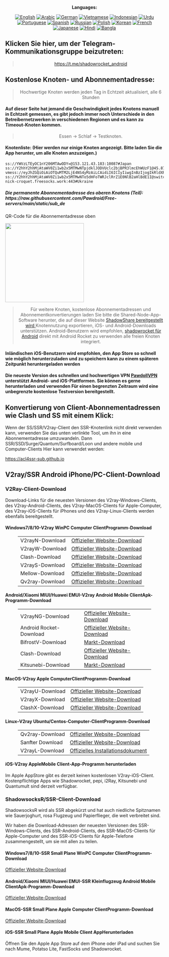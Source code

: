 
<div align="center">

**Languages:**

[![English](https://img.shields.io/badge/Language-English-red?style=for-the-badge)](README-en.md)
[![Arabic](https://img.shields.io/badge/Language-Arabic-red?style=for-the-badge)](README-ar.md)
[![German](https://img.shields.io/badge/Language-German-red?style=for-the-badge)](README-de.md)
[![Vietnamese](https://img.shields.io/badge/Language-Vietnamese-red?style=for-the-badge)](README-vi.md)
[![Indonesian](https://img.shields.io/badge/Language-Indonesian-red?style=for-the-badge)](README-id.md)
[![Urdu](https://img.shields.io/badge/Language-Urdu-red?style=for-the-badge)](README-ur-PK.md)
[![Portuguese](https://img.shields.io/badge/Language-Portuguese-red?style=for-the-badge)](README-pt-BR.md)
[![Spanish](https://img.shields.io/badge/Language-Spanish-red?style=for-the-badge)](README-es.md)
[![Russian](https://img.shields.io/badge/Language-Russian-red?style=for-the-badge)](README-ru.md)
[![Polish](https://img.shields.io/badge/Language-Polish-red?style=for-the-badge)](README-pl.md)
[![Korean](https://img.shields.io/badge/Language-Korean-red?style=for-the-badge)](README-ko-KR.md)
[![French](https://img.shields.io/badge/Language-French-red?style=for-the-badge)](README-fr.md)
[![Japanese](https://img.shields.io/badge/Language-Japanese-red?style=for-the-badge)](README-ja.md)
[![Hindi](https://img.shields.io/badge/Language-Hindi-red?style=for-the-badge)](README-hi.md)
[![Bangla](https://img.shields.io/badge/Language-Bangla-red?style=for-the-badge)](README-bn.md)

</div>
<h2>Klicken Sie hier, um der Telegram-Kommunikationsgruppe beizutreten:</h2>
 <blockquote>
 <p style="text-align: center;"><a href="https://t.me/shadowrocket_android">https://t.me/shadowrocket_android</a></p>
 </blockquote>
 <h2>Kostenlose Knoten- und Abonnementadresse:</h2>
 <blockquote>
 <p style="text-align: center;">Hochwertige Knoten werden jeden Tag in Echtzeit aktualisiert, alle 6 Stunden</p>
 </blockquote>
 <h4>Auf dieser Seite hat jemand die Geschwindigkeit jedes Knotens manuell in Echtzeit gemessen, es gibt jedoch immer noch Unterschiede in den Betreibernetzwerken in verschiedenen Regionen und es kann zu Timeout-Knoten kommen. </h4>
 <blockquote>
 <p style="text-align: center;">Essen -> Schlaf -> Testknoten. </p>
 </blockquote>
 <h4>Knotenliste: (Hier werden nur einige Knoten angezeigt. Bitte laden Sie die App herunter, um alle Knoten anzuzeigen.)</h4>
    
```
ss://YWVzLTEyOC1nY206MTAwODY=@153.121.43.183:10087#Japan
ss://Y2hhY2hhMjAtaWV0Zi1wb2x5MTMwNTpjdklJODVUclc2bjBPR3lmcEhWUzF1@45.87.175.157:8080#Litauen
vmess://eyJhZGQiOiAiOTQuMTM2LjE4NS4yMzAiLCAidiI6ICIyIiwgInBzIjogIkRldXRzY2hsYW5kIiwgInBvcnQiOiAxMDUzNCwgImlkIjogImIwMWM3ZWY5LTMzZWMtNDFmNi1iZmJmLTc3ZGRjNGQyMTY0OSIsICJhaWQiOiAiMCIsICJuZXQiOiAidGNwIiwgInR5cGUiOiAiIiwgImhvc3QiOiAiIiwgInBhdGgiOiAiIiwgInRscyI6ICIifQ==
ss://Y2hhY2hhMjAtaWV0Zi1wb2x5MTMwNTo5dHFoTWRJclRrZ1E0NlB2aHlBdE1I@switcher-nick-croquet.freesocks.work:443#Ukraine
```
<h5>Die permanente Abonnementadresse des oberen Knotens (Teil): https://raw.githubusercontent.com/Pawdroid/Free-servers/main/static/sub_de</h5>
 <p>QR-Code für die Abonnementadresse oben</p>
 <img src='https://raw.githubusercontent.com/Pawdroid/Free-servers/main/static/sub_de.png' width=250 height=250>
 <blockquote style='text-align: center;'>Für weitere Knoten, kostenlose Abonnementadressen und Abonnementkonvertierungen laden Sie bitte die Shared-Node-App-Software herunter, die auf dieser Website <a href='https://shadowsharing.com'>ShadowShare bereitgestellt wird </a> Knotennutzung exportieren, iOS- und Android-Downloads unterstützen. Android-Benutzern wird empfohlen, <a href='https://github.com/Pawdroid/shadowrocket_for_android'>shadowrocket für Android</a> direkt mit Android Rocket zu verwenden alle freien Knoten integriert. </blockquote>
 <h4>Inländischen iOS-Benutzern wird empfohlen, den App Store so schnell wie möglich herunterzuladen und zu speichern kann zu einem späteren Zeitpunkt heruntergeladen werden</h4>
 <h4>Die neueste Version des schnellen und hochwertigen VPN <a href='https://pawdollvpn.com'>PawdollVPN</a> unterstützt Android- und iOS-Plattformen. Sie können es gerne herunterladen und verwenden Für einen begrenzten Zeitraum wird eine unbegrenzte kostenlose Testversion bereitgestellt. </h4>
 <div class="nv-content-wrap-Eintragsinhalt">
 <h2>Konvertierung von Client-Abonnementadressen wie Clash und SS mit einem Klick:</h2>
 <p>Wenn der SS/SSR/V2ray-Client den SSR-Knotenlink nicht direkt verwenden kann, verwenden Sie das unten verlinkte Tool, um ihn in eine Abonnementadresse umzuwandeln. Dann SSR/SSD/Surge/Quantum/Surfboard/Loon und andere mobile und Computer-Clients Hier kann verwendet werden:</p>
 <p><a href="https://acl4ssr-sub.github.io" target="_blank" rel="noreferrer noopener nofollow">https://acl4ssr-sub.github.io</a></p>
 <h2>V2ray/SSR Android iPhone/PC-Client-Download</h2>
 <h3>V2Ray-Client-Download</h3>
 <p>Download-Links für die neuesten Versionen des V2ray-Windows-Clients, des V2ray-Android-Clients, des V2ray-MacOS-Clients für Apple-Computer, des V2ray-iOS-Clients für iPhones und des V2ray-Linux-Clients werden ebenfalls bereitgestellt. </p>
 <h4>Windows7/8/10-<strong>V2ray WinPC Computer Client</strong>Programm-Download</h4>
 <figure class="wp-block-table alignwide is-style-stripes"><table><tbody><tr><td>V2rayN-Download</td><td><a href="https://github. com/2dust/v2rayN/releases" target="_blank" rel="noreferrer noopener">Offizieller Website-Download</a></td></tr><tr><td>V2rayW-Download</td><td> <a href="https://github.com/Cenmrev/V2RayW/releases" target="_blank" rel="noreferrer noopener">Offizieller Website-Download</a></td></tr><tr><td> Clash-Download</td><td><a href="https://github.com/Fndroid/clash_for_windows_pkg/releases" target="_blank" rel="noreferrer noopener">Offizieller Website-Download</a></td> </tr><tr><td>V2rayS-Download</td><td><a href="https://github.com/Shinlor/V2RayS/releases" target="_blank" rel="noreferrer noopener">Offizieller Website-Download</a></td></tr><tr><td>Mellow-Download</td><td><a href="https://github.com/mellow-io/mellow/releases" target="_blank" rel="noreferrer noopener">Offizieller Website-Download</a></td></tr><tr><td>Qv2ray-Download</td><td><a href= „https://github.com/Qv2ray/Qv2ray“ target="_blank" rel="noreferrer noopener">Offizieller Website-Download</a></td></tr></tbody></table></figure>
 <h4><strong>Android/Xiaomi MIUI/Huawei EMUI-V2ray Android Mobile Client</strong>Apk-Programm-Download</h4>
 <figure class="wp-block-table alignwide is-style-stripes"><table><tbody><tr><td>V2rayNG-Download</td><td><a href="https://github. com/2dust/v2rayNG/releases" target="_blank" rel="noreferrer noopener">Offizieller Website-Download</a></td></tr><tr><td>Android Rocket-Download</td><td><a href="https://github.com/Pawdroid/shadowrocket_for_android/releases" target="_blank" rel="noreferrer noopener">Offizieller Website-Download</a></td></tr><tr> <td>BifrostV-Download</td><td><a rel="noreferrer noopener" href="https://www.appsapk.com/downloading/latest/com.github.dawndiy.bifrostv-0.6.8.apk " target="_blank">Markt-Download</a></td></tr><tr><td>Clash-Download</td><td><a href="https://github.com/Kr328/ClashForAndroid/releases" target="_blank" rel="noreferrer noopener">Offizieller Website-Download</a></td></tr><tr><td>Kitsunebi-Download</td><td><a rel =" noreferrer noopener" href="https://apkpure.com/kitsunebi/fun.kitsunebi.kitsunebi4android" target="_blank">Markt-Download</a></td></tr></tbody></table></figure>
 <h4><strong>MacOS-V2ray <strong>Apple Computer</strong>Client</strong>Programm-Download</h4>
 <figure class="wp-block-table alignwide is-style-stripes"><table><tbody><tr><td>V2rayU-Download</td><td><a href="https://github. com/yanue/V2rayU/releases" target="_blank" rel="noreferrer noopener">Offizieller Website-Download</a></td></tr><tr><td>V2rayX-Download</td><td> <a href="https://github.com/Cenmrev/V2RayX/releases" target="_blank" rel="noreferrer noopener">Offizieller Website-Download</a></td></tr><tr><td> ClashX-Download</td><td><a href="https://github.com/yichengchen/clashX/releases" target="_blank" rel="noreferrer noopener">Offizieller Website-Download</a></td> </tr></tbody></table></figure>
 <h4><strong>Linux</strong>–<strong>V2ray Ubuntu/Centos-Computer-Client</strong>Programm-Download</h4>
 <figure class="wp-block-table alignwide is-style-stripes"><table><tbody><tr><td>Qv2ray-Download</td><td><a href="https://github. com/Qv2ray/Qv2ray" target="_blank" rel="noreferrer noopener">Offizieller Website-Download</a></td></tr><tr><td>Sanfter Download</td><td><a href ="https://github.com/mellow-io/mellow/releases" target="_blank" rel="noreferrer noopener">Offizieller Website-Download</a></td></tr><tr><td> V2rayL-Download</td><td><a rel="noreferrer noopener" href="https://github.com/jiangxufeng/v2rayL" target="_blank">Offizielles Installationsdokument</a></td></tr></tbody></table></figure>
 <h4>iOS-<strong>V2ray Apple<strong>Mobile Client</strong>-App-Programm</strong> herunterladen</h4>
 <p>Im Apple AppStore gibt es derzeit keinen kostenlosen V2ray-iOS-Client. Kostenpflichtige Apps wie Shadowrocket, pepi, i2Ray, Kitsunebi und Quantumult sind derzeit verfügbar. </p>
 <h3>ShadowsocksR/SSR-Client-Download</h3>
 <p>ShadowsocksR wird als SSR abgekürzt und hat auch niedliche Spitznamen wie Sauerjoghurt, rosa Flugzeug und Papierflieger, die weit verbreitet sind. </p>
 <p>Wir haben die Download-Adressen der neuesten Versionen des SSR-Windows-Clients, des SSR-Android-Clients, des SSR-MacOS-Clients für Apple-Computer und des SSR-iOS-Clients für Apple-Telefone zusammengestellt, um sie mit allen zu teilen. </p>
 <h4><strong>Windows7/8/10-<strong>SSR Small Plane WinPC Computer Client</strong>Programm-Download</strong></h4>
 <p><a rel="noreferrer noopener" href="https://github.com/shadowsocksrr/shadowsocksr-csharp/releases" target="_blank">Offizieller Website-Download</a></p>
 <h4><strong><strong>Android/Xiaomi MIUI/Huawei EMUI-SSR Kleinflugzeug Android Mobile Client</strong>Apk-Programm-Download</strong></h4>
 <p><a rel="noreferrer noopener" href="https://github.com/shadowsocksrr/shadowsocksr-android/releases" target="_blank">Offizieller Website-Download</a></p>
 <h4><strong><strong>MacOS-SSR Small Plane Apple Computer Client</strong>Programm-Download</strong></h4>
 <p><a href="https://github.com/qinyuhang/ShadowsocksX-NG-R/releases" target="_blank" rel="noreferrer noopener">Offizieller Website-Download</a></p>
 <h4><strong>iOS-<strong>SSR Small Plane Apple Mobile Client App</strong></strong>Herunterladen</h4>
 <p>Öffnen Sie den Apple App Store auf dem iPhone oder iPad und suchen Sie nach Mume, Potatso Lite, FastSocks und Shadowrocket. </p></div>
    